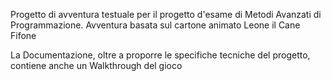Progetto di avventura testuale per il progetto d'esame di Metodi Avanzati di Programmazione. 
Avventura basata sul cartone animato Leone il Cane Fifone

La Documentazione, oltre a proporre le specifiche tecniche del progetto, contiene anche un Walkthrough del gioco

